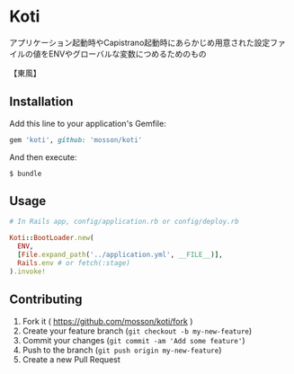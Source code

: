 # Koti

アプリケーション起動時やCapistrano起動時にあらかじめ用意された設定ファイルの値をENVやグローバルな変数につめるためのもの

【東風】

## Installation

Add this line to your application's Gemfile:

```ruby
gem 'koti', github: 'mosson/koti'
```

And then execute:

    $ bundle

## Usage

```ruby
# In Rails app, config/application.rb or config/deploy.rb

Koti::BootLoader.new(
  ENV,
  [File.expand_path('../application.yml', __FILE__)],
  Rails.env # or fetch(:stage)
).invoke!

```

## Contributing

1. Fork it ( https://github.com/mosson/koti/fork )
2. Create your feature branch (`git checkout -b my-new-feature`)
3. Commit your changes (`git commit -am 'Add some feature'`)
4. Push to the branch (`git push origin my-new-feature`)
5. Create a new Pull Request

